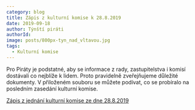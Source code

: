 ```yaml
---
category: blog
title: Zápis z kulturní komise k 28.8.2019
date: 2019-09-18
author: Týnští piráti
authorId:
image: posts/800px-tyn_nad_vltavou.jpg
tags: 
  - Kulturní komise
---
```


Pro Piráty je podstatné, aby se informace z rady, zastupitelstva i komisí dostávali co nejblíže k lidem. Proto pravidelně zveřejňujeme důležité dokumenty. V přiloženém souboru se můžete podívat, co se probíralo na posledním zasedání kulturní komise.

[Zápis z jednání kulturní komise ze dne 28.8.2019](/assets/doc/zapis-kulturni-komise-28-8-2019.pdf)

